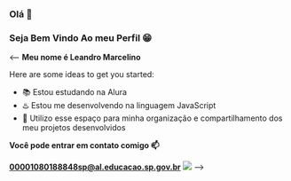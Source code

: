 ### Olá 👋
### Seja Bem Vindo Ao meu Perfil 😁
<-- **Meu nome é Leandro Marcelino**

Here are some ideas to get you started:

- 📚 Estou estudando na Alura
- ♨️ Estou me desenvolvendo na linguagem JavaScript
- 🔗 Utilizo esse espaço para minha organização e compartilhamento dos meu projetos desenvolvidos

**Você pode entrar em contato comigo 📫**

**00001080188848sp@al.educacao.sp.gov.br**
![](https://i.pinimg.com/originals/3d/6b/9e/3d6b9e6deb174f6c38b27f6b41b7075d.gif)
-->
